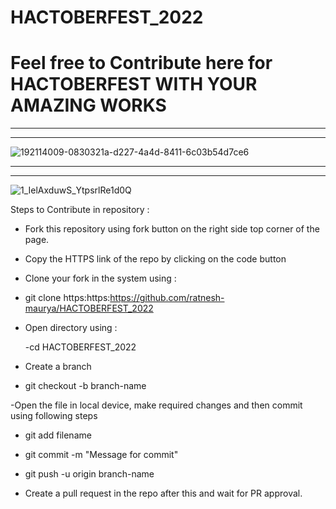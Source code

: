 # HACTOBERFEST_2022

# Feel free to Contribute here for HACTOBERFEST WITH YOUR AMAZING WORKS
----------------------------------------------------------------------
----------------------------------------------------------------------

![192114009-0830321a-d227-4a4d-8411-6c03b54d7ce6](https://user-images.githubusercontent.com/85143283/193421745-be806853-f40c-44f3-9bed-fb083615635b.png)


---------------------------------------------------------
---------------------------------------------------------
![1_IelAxduwS_YtpsrlRe1d0Q](https://user-images.githubusercontent.com/85143283/193421590-0246320e-5cb2-4363-b827-812b83fa3029.png)


Steps to Contribute in repository :

- Fork this repository using fork button on the right side top corner of the page.
- Copy the HTTPS link of the repo by clicking on the code button 
- Clone your fork in the system using : 
- git clone https:https:https://github.com/ratnesh-maurya/HACTOBERFEST_2022
- Open directory using :

  -cd HACTOBERFEST_2022
  
  
- Create a branch

 - git checkout -b branch-name
 
-Open the file in local device, make required changes and then commit using following steps

 - git add filename
 
 - git commit -m "Message for commit"
 
  - git push -u origin branch-name
  
- Create a pull request in the repo after this and wait for PR approval.

